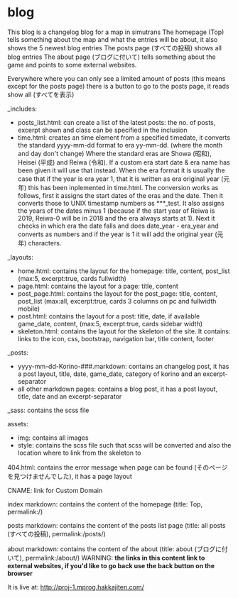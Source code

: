 # blog

This blog is a changelog blog for a map in simutrans
The homepage (Top) tells something about the map and what the entries will be about, it also shows the 5 newest blog entries
The posts page (すべての投稿) shows all blog entries
The about page (ブログに付いて) tells something about the game and points to some external websites.

Everywhere where you can only see a limited amount of posts (this means except for the posts page) there is a button to go to the posts page, it reads show all (すべてを表示)

_includes:
  * posts_list.html:
     can create a list of the latest posts: the no. of posts, excerpt shown and class can be specified in the inclusion
  * time.html:
     creates an time element from a specified timedate, it converts the standard yyyy-mm-dd format to era yy-mm-dd. (where the month and day don't change) Where the standard eras are Showa (昭和), Heisei (平成) and Reiwa (令和). If a custom era start date & era name has been given it will use that instead.
     When the era format it is usually the case that if the year is era year 1, that it is written as era original year (元年) this has been inplemented in time.html.
     The conversion works as follows, first it assigns the start dates of the eras and the date. Then it converts those to UNIX timestamp numbers as ***_test. It also assigns the years of the dates minus 1 (because if the start year of Reiwa is 2019, Reiwa-0 will be in 2018 and the era always starts at 1). Next it checks in which era the date falls and does date_year - era_year and converts as numbers and if the year is 1 it will add the original year (元年) characters.

_layouts:
  * home.html:
     contains the layout for the homepage: title, content, post_list (max:5, excerpt:true, cards fullwidth)
  * page.html:
     contains the layout for a page: title, content
  * post_page.html:
     contains the layout for the post_page: title, content, post_list (max:all, excerpt:true, cards 3 columns on pc and fullwidth mobile)
  * post.html:
     contains the layout for a post: title, date, if available game_date, content, (max:5, excerpt:true, cards sidebar width)
  * skeleton.html:
     contains the layout for the skeleton of the site. It contains: links to the icon, css, bootstrap, navigation bar, title content, footer

_posts:
  * yyyy-mm-dd-Korino-###.markdown:
     contains an changelog post, it has a post layout, title, date, game_date, category of korino and an excerpt-separator
  * all other markdown pages:
     contains a blog post, it has a post layout, title, date and an excerpt-separator

_sass:
   contains the scss file

assets:
  * img:
      contains all images
  * style:
      contains the scss file such that scss will be converted and also the location where to link from the skeleton to

404.html:
   contains the error message when page can be found (そのページを見つけませんでした), it has a page layout

CNAME:
  link for Custom Domain

index markdown:
   contains the content of the homepage (title: Top, permalink:/)

posts markdown:
   contains the content of the posts list page (title: all posts (すべての投稿), permalink:/posts/)
   
about markdown:
   contains the content of the about (title: about (ブログに付いて), permalink:/about/)
   WARNING: __the links in this content link to external websites, if you'd like to go back use the back button on the browser__

It is live at: http://proj-1.mprog.hakkajiten.com/